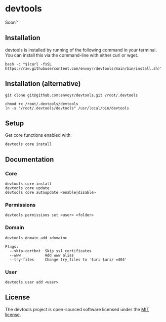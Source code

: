 # devtools

Soon™

## Installation

devtools is installed by running of the following command in your terminal. You can install this via the command-line with either curl or wget.

````
bash -c "$(curl -fsSL https://raw.githubusercontent.com/envoyr/devtools/main/bin/install.sh)"
````

## Installation (alternative)

````
git clone git@github.com:envoyr/devtools.git /root/.devtools
````

````
chmod +x /root/.devtools/devtools
ln -s "/root/.devtools/devtools" /usr/local/bin/devtools
````

## Setup

Get core functions enabled with:

````
devtools core install
````

## Documentation

### Core

````
devtools core install
devtools core update
devtools core autoupdate <enable|disable>
````

### Permissions
````
devtools permissions set <user> <folder>
````

### Domain

````
devtools domain add <domain>

Flags:
  --skip-certbot  Skip ssl certificates
  --www           Add www alias
  --try-files     Change try_files to '$uri $uri/ =404'
````

### User

````
devtools user add <user>
````

## License

The devtools project is open-sourced software licensed under the [MIT license](https://opensource.org/licenses/MIT).
